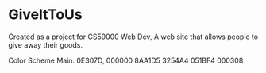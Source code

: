 # GiveItToUs
Created as a project for CS59000 Web Dev, A web site that allows people to give away their goods.

Color Scheme
Main: 0E307D, 000000
      8AA1D5
      3254A4
      051BF4
      000308

